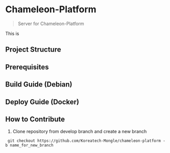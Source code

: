 # Chameleon-Platform
> Server for Chameleon-Platform

This is

## Project Structure
## Prerequisites
## Build Guide (Debian)
## Deploy Guide (Docker)
## How to Contribute
1. Clone repository from develop branch and create a new branch

` git checkout https://github.com/Koreatech-Mongle/chameleon-platform -b name_for_new_branch`

